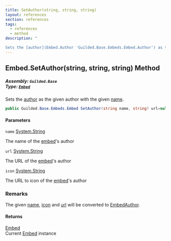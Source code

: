 ```yaml
---
title: SetAuthor(string, string, string)
layout: references
section: references
tags:
  - references
  - method
description: "

Sets the [author](Embed.Author 'Guilded.Base.Embeds.Embed.Author') as the given author with the given [name](Embed.SetAuthor(string,string,string)#Guilded.Base.Embeds.Embed.SetAuthor(string,string,string).name 'Guilded.Base.Embeds.Embed.SetAuthor(string, string, string).name')."
---
```


## Embed.SetAuthor(string, string, string) Method
##### **Assembly:** `Guilded.Base`<br/>**Type:** [`Embed`](Embed 'Guilded.Base.Embeds.Embed')

Sets the [author](Embed.Author 'Guilded.Base.Embeds.Embed.Author') as the given author with the given [name](Embed.SetAuthor(string,string,string)#Guilded.Base.Embeds.Embed.SetAuthor(string,string,string).name 'Guilded.Base.Embeds.Embed.SetAuthor(string, string, string).name').

```csharp
public Guilded.Base.Embeds.Embed SetAuthor(string name, string? url=null, string? icon=null);
```
#### Parameters

<a name='Guilded.Base.Embeds.Embed.SetAuthor(string,string,string).name'></a>

`name` [System.String](https://docs.microsoft.com/en-us/dotnet/api/System.String 'System.String')

The name of the [embed](Embed 'Guilded.Base.Embeds.Embed')'s author

<a name='Guilded.Base.Embeds.Embed.SetAuthor(string,string,string).url'></a>

`url` [System.String](https://docs.microsoft.com/en-us/dotnet/api/System.String 'System.String')

The URL of the [embed](Embed 'Guilded.Base.Embeds.Embed')'s author

<a name='Guilded.Base.Embeds.Embed.SetAuthor(string,string,string).icon'></a>

`icon` [System.String](https://docs.microsoft.com/en-us/dotnet/api/System.String 'System.String')

The URL to icon of the [embed](Embed 'Guilded.Base.Embeds.Embed')'s author

### Remarks
  
The given [name](Embed.SetAuthor(string,string,string)#Guilded.Base.Embeds.Embed.SetAuthor(string,string,string).name 'Guilded.Base.Embeds.Embed.SetAuthor(string, string, string).name'), [icon](Embed.SetAuthor(string,string,string)#Guilded.Base.Embeds.Embed.SetAuthor(string,string,string).icon 'Guilded.Base.Embeds.Embed.SetAuthor(string, string, string).icon') and [url](Embed.SetAuthor(string,string,string)#Guilded.Base.Embeds.Embed.SetAuthor(string,string,string).url 'Guilded.Base.Embeds.Embed.SetAuthor(string, string, string).url') will be converted to [EmbedAuthor](EmbedAuthor 'Guilded.Base.Embeds.EmbedAuthor').

#### Returns
[Embed](Embed 'Guilded.Base.Embeds.Embed')  
Current [Embed](Embed 'Guilded.Base.Embeds.Embed') instance